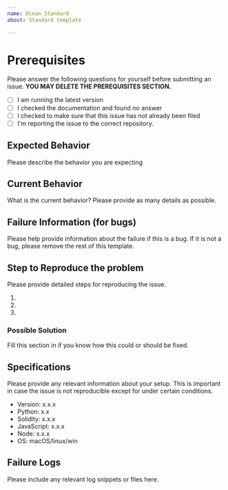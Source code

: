 ```yaml
---
name: Ocean Standard
about: Standard template

---
```


# Prerequisites

Please answer the following questions for yourself before submitting an issue. **YOU MAY DELETE THE PREREQUISITES SECTION.**

- [ ] I am running the latest version
- [ ] I checked the documentation and found no answer
- [ ] I checked to make sure that this issue has not already been filed
- [ ] I'm reporting the issue to the correct repository.

## Expected Behavior

Please describe the behavior you are expecting

## Current Behavior

What is the current behavior? Please provide as many details as possible.

## Failure Information (for bugs)

Please help provide information about the failure if this is a bug. If it is not a bug, please remove the rest of this template.

## Step to Reproduce the problem

Please provide detailed steps for reproducing the issue.

1.
2.
3.

### Possible Solution

Fill this section in if you know how this could or should be fixed.

## Specifications

Please provide any relevant information about your setup. This is important in case the issue is not reproducible except for under certain conditions.

* Version: x.x.x
* Python: x.x
* Solidity: x.x.x
* JavaScript: x.x.x
* Node: x.x.x
* OS: macOS/linux/win

## Failure Logs

Please include any relevant log snippets or files here.
